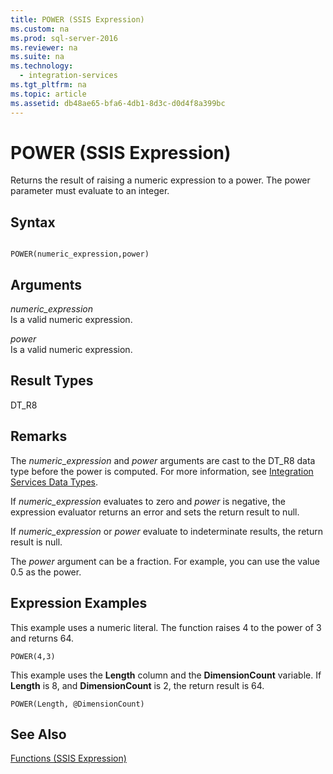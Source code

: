 ```yaml
---
title: POWER (SSIS Expression)
ms.custom: na
ms.prod: sql-server-2016
ms.reviewer: na
ms.suite: na
ms.technology: 
  - integration-services
ms.tgt_pltfrm: na
ms.topic: article
ms.assetid: db48ae65-bfa6-4db1-8d3c-d0d4f8a399bc
---
```

# POWER (SSIS Expression)
  Returns the result of raising a numeric expression to a power. The power parameter must evaluate to an integer.  
  
## Syntax  
  
```  
  
POWER(numeric_expression,power)  
```  
  
## Arguments  
 *numeric\_expression*  
 Is a valid numeric expression.  
  
 *power*  
 Is a valid numeric expression.  
  
## Result Types  
 DT\_R8  
  
## Remarks  
 The *numeric\_expression* and *power* arguments are cast to the DT\_R8 data type before the power is computed. For more information, see [Integration Services Data Types](../../Topics/TopicNameNotContainA/Integration-Services-Data-Types.md).  
  
 If *numeric\_expression* evaluates to zero and *power* is negative, the expression evaluator returns an error and sets the return result to null.  
  
 If *numeric\_expression* or *power* evaluate to indeterminate results, the return result is null.  
  
 The *power* argument can be a fraction. For example, you can use the value 0.5 as the power.  
  
## Expression Examples  
 This example uses a numeric literal. The function raises 4 to the power of 3 and returns 64.  
  
```  
POWER(4,3)  
```  
  
 This example uses the **Length** column and the **DimensionCount** variable. If **Length** is 8, and **DimensionCount** is 2, the return result is 64.  
  
```  
POWER(Length, @DimensionCount)   
```  
  
## See Also  
 [Functions &#40;SSIS Expression&#41;](../../Topics/TopicNameNotContainA/Functions--SSIS-Expression-.md)  
  
  